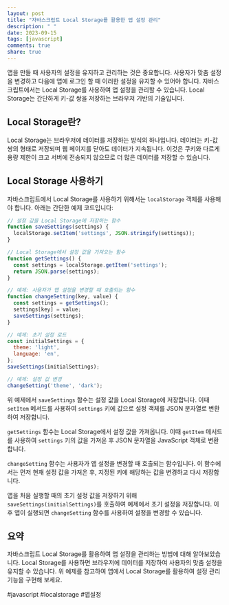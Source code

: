 ```yaml
---
layout: post
title: "자바스크립트 Local Storage를 활용한 앱 설정 관리"
description: " "
date: 2023-09-15
tags: [javascript]
comments: true
share: true
---
```


앱을 만들 때 사용자의 설정을 유지하고 관리하는 것은 중요합니다. 사용자가 맞춤 설정을 변경하고 다음에 앱에 로그인 할 때 이러한 설정을 유지할 수 있어야 합니다. 자바스크립트에서는 Local Storage를 사용하여 앱 설정을 관리할 수 있습니다. Local Storage는 간단하게 키-값 쌍을 저장하는 브라우저 기반의 기술입니다.

## Local Storage란?

Local Storage는 브라우저에 데이터를 저장하는 방식의 하나입니다. 데이터는 키-값 쌍의 형태로 저장되며 웹 페이지를 닫아도 데이터가 지속됩니다. 이것은 쿠키와 다르게 용량 제한이 크고 서버에 전송되지 않으므로 더 많은 데이터를 저장할 수 있습니다.

## Local Storage 사용하기

자바스크립트에서 Local Storage를 사용하기 위해서는 `localStorage` 객체를 사용해야 합니다. 아래는 간단한 예제 코드입니다:

```javascript
// 설정 값을 Local Storage에 저장하는 함수
function saveSettings(settings) {
  localStorage.setItem('settings', JSON.stringify(settings));
}

// Local Storage에서 설정 값을 가져오는 함수
function getSettings() {
  const settings = localStorage.getItem('settings');
  return JSON.parse(settings);
}

// 예제: 사용자가 앱 설정을 변경할 때 호출되는 함수
function changeSetting(key, value) {
  const settings = getSettings();
  settings[key] = value;
  saveSettings(settings);
}

// 예제: 초기 설정 로드
const initialSettings = {
  theme: 'light',
  language: 'en',
};
saveSettings(initialSettings);

// 예제: 설정 값 변경
changeSetting('theme', 'dark');
```

위 예제에서 `saveSettings` 함수는 설정 값을 Local Storage에 저장합니다. 이때 `setItem` 메서드를 사용하여 `settings` 키에 값으로 설정 객체를 JSON 문자열로 변환하여 저장합니다.

`getSettings` 함수는 Local Storage에서 설정 값을 가져옵니다. 이때 `getItem` 메서드를 사용하여 `settings` 키의 값을 가져온 후 JSON 문자열을 JavaScript 객체로 변환합니다.

`changeSetting` 함수는 사용자가 앱 설정을 변경할 때 호출되는 함수입니다. 이 함수에서는 먼저 현재 설정 값을 가져온 후, 지정된 키에 해당하는 값을 변경하고 다시 저장합니다.

앱을 처음 실행할 때의 초기 설정 값을 저장하기 위해 `saveSettings(initialSettings)`를 호출하여 예제에서 초기 설정을 저장합니다. 이후 앱이 실행되면 `changeSetting` 함수를 사용하여 설정을 변경할 수 있습니다.

## 요약

자바스크립트 Local Storage를 활용하여 앱 설정을 관리하는 방법에 대해 알아보았습니다. Local Storage를 사용하면 브라우저에 데이터를 저장하여 사용자의 맞춤 설정을 유지할 수 있습니다. 위 예제를 참고하여 앱에서 Local Storage를 활용하여 설정 관리 기능을 구현해 보세요.

#javascript #localstorage #앱설정